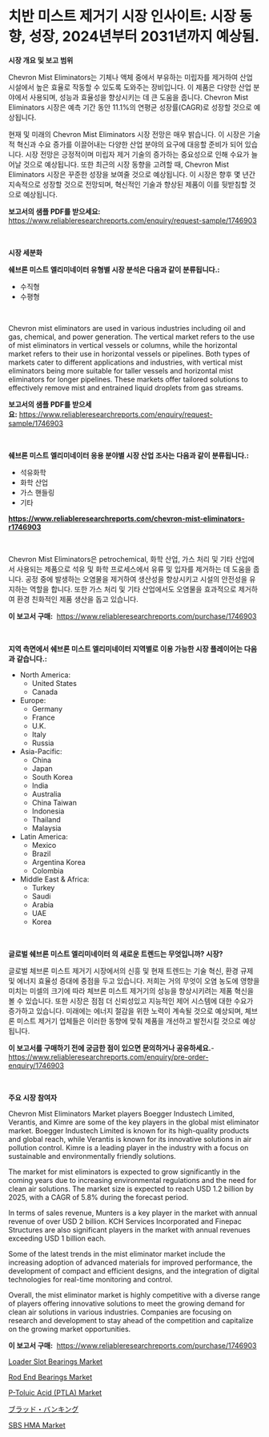 <p><h1>치반 미스트 제거기 시장 인사이트: 시장 동향, 성장, 2024년부터 2031년까지 예상됨.</h1></p><p><strong>시장 개요 및 보고 범위</strong></p>
<p><p>Chevron Mist Eliminators는 기체나 액체 중에서 부유하는 미립자를 제거하여 산업 시설에서 높은 효율로 작동할 수 있도록 도와주는 장비입니다. 이 제품은 다양한 산업 분야에서 사용되며, 성능과 효율성을 향상시키는 데 큰 도움을 줍니다. Chevron Mist Eliminators 시장은 예측 기간 동안 11.1%의 연평균 성장률(CAGR)로 성장할 것으로 예상됩니다.</p><p>현재 및 미래의 Chevron Mist Eliminators 시장 전망은 매우 밝습니다. 이 시장은 기술적 혁신과 수요 증가를 이끌어내는 다양한 산업 분야의 요구에 대응할 준비가 되어 있습니다. 시장 전망은 긍정적이며 미립자 제거 기술의 증가하는 중요성으로 인해 수요가 늘어날 것으로 예상됩니다. 또한 최근의 시장 동향을 고려할 때, Chevron Mist Eliminators 시장은 꾸준한 성장을 보여줄 것으로 예상됩니다. 이 시장은 향후 몇 년간 지속적으로 성장할 것으로 전망되며, 혁신적인 기술과 향상된 제품이 이를 뒷받침할 것으로 예상됩니다.</p></p>
<p><strong>보고서의 샘플 PDF를 받으세요:</strong> <a href="https://www.reliableresearchreports.com/enquiry/request-sample/1746903">https://www.reliableresearchreports.com/enquiry/request-sample/1746903</a></p>
<p>&nbsp;</p>
<p><strong>시장 세분화</strong></p>
<p><strong>쉐브론 미스트 엘리미네이터 유형별 시장 분석은 다음과 같이 분류됩니다.:</strong></p>
<p><ul><li>수직형</li><li>수평형</li></ul></p>
<p>&nbsp;</p>
<p><p>Chevron mist eliminators are used in various industries including oil and gas, chemical, and power generation. The vertical market refers to the use of mist eliminators in vertical vessels or columns, while the horizontal market refers to their use in horizontal vessels or pipelines. Both types of markets cater to different applications and industries, with vertical mist eliminators being more suitable for taller vessels and horizontal mist eliminators for longer pipelines. These markets offer tailored solutions to effectively remove mist and entrained liquid droplets from gas streams.</p></p>
<p><strong>보고서의 샘플 PDF를 받으세요:</strong>&nbsp;<a href="https://www.reliableresearchreports.com/enquiry/request-sample/1746903">https://www.reliableresearchreports.com/enquiry/request-sample/1746903</a></p>
<p>&nbsp;</p>
<p><strong> 쉐브론 미스트 엘리미네이터 응용 분야별 시장 산업 조사는 다음과 같이 분류됩니다.:</strong></p>
<p><ul><li>석유화학</li><li>화학 산업</li><li>가스 핸들링</li><li>기타</li></ul></p>
<p><strong><a href="https://www.reliableresearchreports.com/chevron-mist-eliminators-r1746903">https://www.reliableresearchreports.com/chevron-mist-eliminators-r1746903</a></strong></p>
<p>&nbsp;</p>
<p><p>Chevron Mist Eliminators은 petrochemical, 화학 산업, 가스 처리 및 기타 산업에서 사용되는 제품으로 석유 및 화학 프로세스에서 유류 및 입자를 제거하는 데 도움을 줍니다. 공정 중에 발생하는 오염물을 제거하여 생산성을 향상시키고 시설의 안전성을 유지하는 역할을 합니다. 또한 가스 처리 및 기타 산업에서도 오염물을 효과적으로 제거하여 환경 친화적인 제품 생산을 돕고 있습니다.</p></p>
<p><strong>이 보고서 구매:</strong>&nbsp; <a href="https://www.reliableresearchreports.com/purchase/1746903">https://www.reliableresearchreports.com/purchase/1746903</a></p>
<p>&nbsp;</p>
<p><strong>지역 측면에서 쉐브론 미스트 엘리미네이터 지역별로 이용 가능한 시장 플레이어는 다음과 같습니다.:</strong></p>
<p><ul>
    <li>
        North America:
        <ul>
            <li>United States</li>
            <li>Canada</li>
        </ul>
    </li>
    <li>
        Europe:
        <ul>
            <li>Germany</li>
            <li>France</li>
            <li>U.K.</li>
            <li>Italy</li>
            <li>Russia</li>
        </ul>
    </li>
    <li>
        Asia-Pacific:
        <ul>
            <li>China</li>
            <li>Japan</li>
            <li>South Korea</li>
            <li>India</li>
            <li>Australia</li>
            <li>China Taiwan</li>
            <li>Indonesia</li>
            <li>Thailand</li>
            <li>Malaysia</li>
        </ul>
    </li>
    <li>
        Latin America:
        <ul>
            <li>Mexico</li>
            <li>Brazil</li>
            <li>Argentina Korea</li>
            <li>Colombia</li>
        </ul>
    </li>
    <li>
        Middle East & Africa:
        <ul>
            <li>Turkey</li>
            <li>Saudi</li>
            <li>Arabia</li>
            <li>UAE</li>
            <li>Korea</li>
        </ul>
    </li>
    </ul></p>
<p>&nbsp;</p>
<p><strong>글로벌 쉐브론 미스트 엘리미네이터 의 새로운 트렌드는 무엇입니까? 시장?</strong></p>
<p><p>글로벌 체브론 미스트 제거기 시장에서의 신흥 및 현재 트렌드는 기술 혁신, 환경 규제 및 에너지 효율성 증대에 중점을 두고 있습니다. 저희는 거의 무엇이 오염 농도에 영향을 미치는 미셀의 크기에 따라 체브론 미스트 제거기의 성능을 향상시키려는 제품 혁신을 볼 수 있습니다. 또한 시장은 점점 더 신뢰성있고 지능적인 제어 시스템에 대한 수요가 증가하고 있습니다. 미래에는 에너지 절감을 위한 노력이 계속될 것으로 예상되며, 체브론 미스트 제거기 업체들은 이러한 동향에 맞춰 제품을 개선하고 발전시킬 것으로 예상됩니다.</p></p>
<p><strong>이 보고서를 구매하기 전에 궁금한 점이 있으면 문의하거나 공유하세요.</strong>- <a href="https://www.reliableresearchreports.com/enquiry/pre-order-enquiry/1746903">https://www.reliableresearchreports.com/enquiry/pre-order-enquiry/1746903</a></p>
<p>&nbsp;</p>
<p><strong>주요 시장 참여자</strong></p>
<p><p>Chevron Mist Eliminators Market players Boegger Industech Limited, Verantis, and Kimre are some of the key players in the global mist eliminator market. Boegger Industech Limited is known for its high-quality products and global reach, while Verantis is known for its innovative solutions in air pollution control. Kimre is a leading player in the industry with a focus on sustainable and environmentally friendly solutions.</p><p>The market for mist eliminators is expected to grow significantly in the coming years due to increasing environmental regulations and the need for clean air solutions. The market size is expected to reach USD 1.2 billion by 2025, with a CAGR of 5.8% during the forecast period.</p><p>In terms of sales revenue, Munters is a key player in the market with annual revenue of over USD 2 billion. KCH Services Incorporated and Finepac Structures are also significant players in the market with annual revenues exceeding USD 1 billion each.</p><p>Some of the latest trends in the mist eliminator market include the increasing adoption of advanced materials for improved performance, the development of compact and efficient designs, and the integration of digital technologies for real-time monitoring and control.</p><p>Overall, the mist eliminator market is highly competitive with a diverse range of players offering innovative solutions to meet the growing demand for clean air solutions in various industries. Companies are focusing on research and development to stay ahead of the competition and capitalize on the growing market opportunities.</p></p>
<p><strong>이 보고서 구매:</strong>&nbsp;&nbsp;<a href="https://www.reliableresearchreports.com/purchase/1746903">https://www.reliableresearchreports.com/purchase/1746903</a></p>
<p><p><a href="https://github.com/derrinmiltonellis35gcl/Market-Research-Report-List-2/blob/main/loader-slot-bearings-market.md">Loader Slot Bearings Market</a></p><p><a href="https://github.com/Sherrillcrooksxa8i18ucf2m/Market-Research-Report-List-2/blob/main/rod-end-bearings-market.md">Rod End Bearings Market</a></p><p><a href="https://www.linkedin.com/pulse/p-toluic-acid-ptla-market-size-2024-2031-global-industrial-t0anc?trackingId=Oa2nBxv6EGPxM8rTEIeueA%3D%3D">P-Toluic Acid (PTLA) Market</a></p><p><a href="https://github.com/efcvopdgkdx128/Market-Research-Report-List-1/blob/main/604743827045.md">ブラッド・バンキング</a></p><p><a href="https://www.linkedin.com/pulse/sbs-hma-market-size-growth-outlook-from-2024-2031-projecting-jo4pf?trackingId=DkiglRlefJ0OAlDr2aB9LA%3D%3D">SBS HMA Market</a></p></p>